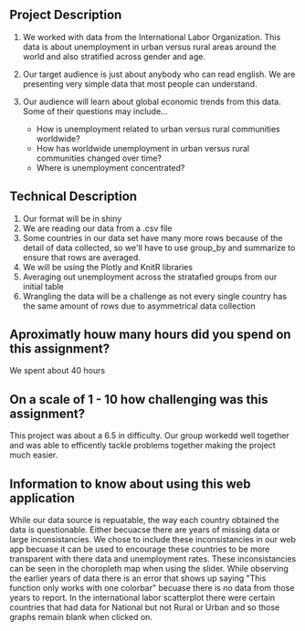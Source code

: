 ## Project Description

1. We worked with data from the International Labor Organization. This data is about unemployment in urban versus rural areas around the world and also stratified across gender and age.

2. Our target audience is just about anybody who can read english. We are presenting very simple data that most people can understand.

3. Our audience will learn about global economic trends from this data. Some of their questions may include...
	* How is unemployment related to urban versus rural communities worldwide?
	* How has worldwide unemployment in urban versus rural communities changed over time?
	* Where is unemployment concentrated?

## Technical Description

1. Our format will be in shiny
2. We are reading our data from a .csv file
3. Some countries in our data set have many more rows because of the detail of data collected, so we'll have to use group_by and summarize to ensure that rows are averaged.
4. We will be using the Plotly and KnitR libraries
5. Averaging out unemployment across the stratafied groups from our initial table
6. Wrangling the data will be a challenge as not every single country has the same amount of rows due to asymmetrical data collection

## Aproximatly houw many hours did you spend on this assignment?
   We spent about 40 hours

## On a scale of 1 - 10 how challenging was this assignment?
   This project was about a 6.5 in difficulty. Our group workedd well together and was able to efficently tackle problems together making the project much easier.

## Information to know about using this web application
   While our data source is repuatable, the way each country obtained the data is questionable. Either becuacse there are years of missing data or large inconsistancies. 
   We chose to include these inconsistancies in our web app becuase it can be used to encourage these countries to be more transparent with there data and unemployment rates. 
   These inconsistancies can be seen in the choropleth map when using the slider. While observing the earlier years of data there is an error that shows up saying
   "This function only works with one colorbar" becuase there is no data from those years to report. In the international labor scatterplot there were certain countries that had 
   data for National but not Rural or Urban and so those graphs remain blank when clicked on. 